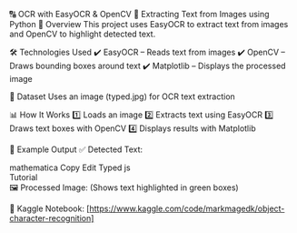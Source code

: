🔠 OCR with EasyOCR & OpenCV
🚀 Extracting Text from Images using Python
📌 Overview
This project uses EasyOCR to extract text from images and OpenCV to highlight detected text.

🛠 Technologies Used
✔ EasyOCR – Reads text from images
✔ OpenCV – Draws bounding boxes around text
✔ Matplotlib – Displays the processed image

📂 Dataset
Uses an image (typed.jpg) for OCR text extraction

📊 How It Works
1️⃣ Loads an image
2️⃣ Extracts text using EasyOCR
3️⃣ Draws text boxes with OpenCV
4️⃣ Displays results with Matplotlib

📌 Example Output
✅ Detected Text:

mathematica
Copy
Edit
Typed js  
Tutorial  
🖼 Processed Image:
(Shows text highlighted in green boxes)

📌 Kaggle Notebook: [https://www.kaggle.com/code/markmagedk/object-character-recognition]
